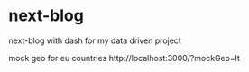 # next-blog
next-blog with dash for my data driven project

mock geo for eu countries
http://localhost:3000/?mockGeo=lt
